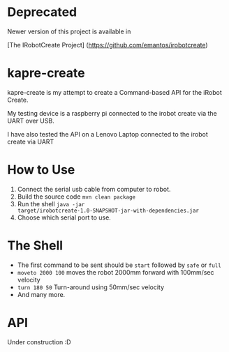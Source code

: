 Deprecated
==========

Newer version of this project is available in 

[The IRobotCreate Project] (https://github.com/emantos/irobotcreate)

kapre-create
============

kapre-create is my attempt to create a Command-based API for the iRobot Create.

My testing device is a raspberry pi connected to the irobot create via the UART over USB.

I have also tested the API on a Lenovo Laptop connected to the irobot create via UART

How to Use
==========

1. Connect the serial usb cable from computer to robot.
2. Build the source code <code>mvn clean package</code>
3. Run the shell <code>java -jar target/irobotcreate-1.0-SNAPSHOT-jar-with-dependencies.jar</code>
4. Choose which serial port to use.

The Shell
=========

* The first command to be sent should be <code>start</code> followed by <code>safe</code> or <code>full</code>
* <code>moveto 2000 100</code> moves the robot 2000mm forward with 100mm/sec velocity
* <code>turn 180 50</code> Turn-around using 50mm/sec velocity
* And many more.

API
===

Under construction :D
